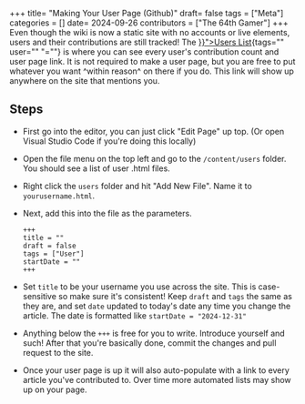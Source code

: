 +++
title= "Making Your User Page (Github)"
draft= false
tags = ["Meta"]
categories = []
date= 2024-09-26
contributors = ["The 64th Gamer"]
+++
Even though the wiki is now a static site with no accounts or live elements, users and their contributions are still tracked! The [}}">Users List](%7B%7B%3C%20ref%20){tags="" user="" "=""} is where you can see every user's contribution count and user page link. It is not required to make a user page, but you are free to put whatever you want ^within reason^ on there if you do. This link will show up anywhere on the site that mentions you.

## Steps

- First go into the editor, you can just click "Edit Page" up top. (Or open Visual Studio Code if you're doing this locally)

- Open the file menu on the top left and go to the `/content/users` folder. You should see a list of user .html files.

- Right click the `users` folder and hit "Add New File". Name it to `yourusername.html`.

- Next, add this into the file as the parameters.

      +++
      title = ""
      draft = false
      tags = ["User"]
      startDate = ""
      +++

- Set `title` to be your username you use across the site. This is case-sensitive so make sure it's consistent! Keep `draft` and `tags` the same as they are, and set `date` updated to today's date any time you change the article. The date is formatted like `startDate = "2024-12-31"`

- Anything below the `+++` is free for you to write. Introduce yourself and such! After that you're basically done, commit the changes and pull request to the site.

- Once your user page is up it will also auto-populate with a link to every article you've contributed to. Over time more automated lists may show up on your page.

